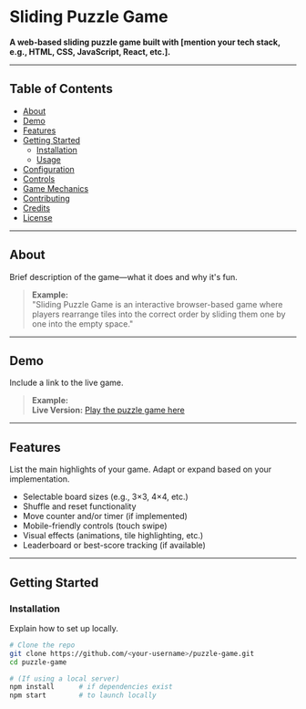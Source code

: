 # Sliding Puzzle Game

**A web-based sliding puzzle game built with [mention your tech stack, e.g., HTML, CSS, JavaScript, React, etc.].**

---

## Table of Contents

- [About](#about)  
- [Demo](#demo)  
- [Features](#features)  
- [Getting Started](#getting-started)  
  - [Installation](#installation)  
  - [Usage](#usage)  
- [Configuration](#configuration)  
- [Controls](#controls)  
- [Game Mechanics](#game-mechanics)  
- [Contributing](#contributing)  
- [Credits](#credits)  
- [License](#license)

---

## About  
Brief description of the game—what it does and why it's fun.  
> **Example:**  
"Sliding Puzzle Game is an interactive browser-based game where players rearrange tiles into the correct order by sliding them one by one into the empty space."

---

## Demo  
Include a link to the live game.  
> **Example:**  
**Live Version:** [Play the puzzle game here](https://kabbya46.github.io/puzzle-game/)

---

## Features  
List the main highlights of your game. Adapt or expand based on your implementation.  
- Selectable board sizes (e.g., 3×3, 4×4, etc.)  
- Shuffle and reset functionality  
- Move counter and/or timer (if implemented)  
- Mobile-friendly controls (touch swipe)  
- Visual effects (animations, tile highlighting, etc.)  
- Leaderboard or best-score tracking (if available)

---

## Getting Started

### Installation  
Explain how to set up locally.  
```bash
# Clone the repo
git clone https://github.com/<your-username>/puzzle-game.git
cd puzzle-game

# (If using a local server)
npm install      # if dependencies exist
npm start        # to launch locally

